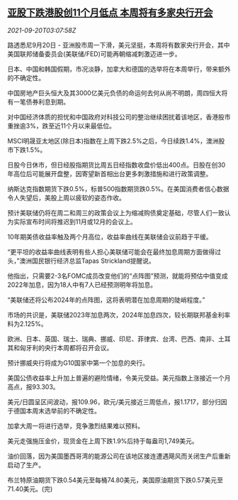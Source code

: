 <!--1632108662000-->
[亚股下跌港股创11个月低点 本周将有多家央行开会](https://cn.reuters.com/article/global-markets-0920-mon-asia-idCNKBS2GG03F)
------

<div><i>2021-09-20T03:07:58Z</i></div><p>路透悉尼9月20日 - 亚洲股市周一下滑，美元坚挺，本周将有数家央行开会，其中美国联邦储备委员会(美联储/FED)可能再朝缩减刺激迈进一步。</p><p>日本、中国和韩国假期，市况淡静，加拿大和德国的选举将在本周举行，带来额外的不确定性。</p><p>中国房地产巨头恒大及其3000亿美元负债的命运何去何从尚不明朗，周四恒大将有一笔债券利息到期。 </p><p>对中国经济体质的担忧和中国政府对科技公司的整治继续困扰着该地区，香港股市重挫逾3%，跌至近11个月以来最低位。</p><p>MSCI明晟亚太地区(除日本)指数在上周下跌2.5%之后，今日续跌1.4%，澳洲股市下跌1.5%。</p><p>日股今日休市，但日经股指期货比周五日经指数收盘价低出400点。日股在创30年高位后可能展开盘整，因寄望新首相出台更多刺激措施和进行政策调整。</p><p>纳斯达克指数期货下跌0.5%，标普500指数期货跌0.5%。在美国消费者信心数据令人失望后，美股上周以疲软的姿态作收。</p><p>预计美联储仍将在周二和周三的政策会议上为缩减购债奠定基础，尽管人们一致认为实际宣布时间将推迟到11月或12月的会议上。</p><p>10年期美债收益率触及两个月高位，收益率曲线在美联储会议前趋于平缓。</p><p>“更平坦的收益率曲线表明有些人担心美联储可能会在最终加息周期方面做得过头，”澳洲国民银行经济总监Tapas Strickland提醒说。</p><p>他指出，只需要2-3名FOMC成员改变他们的“点阵图”预测，就能将预估中值变成2022年加息，因为18人中有7人已经预测明年将加息。</p><p>“美联储还将公布2024年的点阵图，这将表明潜在加息周期的陡峭程度。”</p><p>市场的共识是，美联储2023年加息两次，2024年加息四次，较长期联邦基金利率料为2.125%。</p><p>欧洲、日本、英国、瑞士、瑞典、挪威、印尼、菲律宾、台湾、巴西、南非、土耳其和匈牙利的央行本周都将召开会议。</p><p>预计挪威央行将成为G10国家中第一个加息的央行。</p><p>美国公债收益率上升加上普遍的避险情绪，令美元受益。美元指数上涨接近一个月高点，报93.303。</p><p>美元/日圆呈区间波动，报109.96，欧元/美元接近三周低点，报1.1717，部分归因于德国本周末选举前的不确定性。</p><p>加拿大周一将进行选举，竞争激烈结果难以预料。</p><p>美元走强施压金价，现货金在上周下跌1.9%后持于每盎司1,749美元。</p><p>油价回落，因为美国墨西哥湾的能源公司在该地区接连遭遇飓风而关闭生产后重新启动了生产。</p><p>布兰特原油期货下跌0.54美元至每桶74.80美元，美国原油期货下跌0.57美元至71.40美元。(完)</p>
